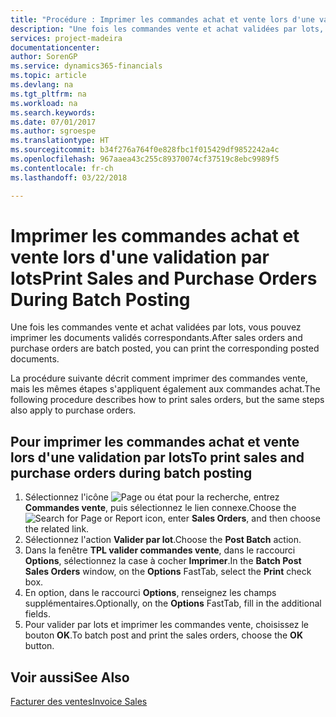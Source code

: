 ```yaml
---
title: "Procédure : Imprimer les commandes achat et vente lors d'une validation par lots"
description: "Une fois les commandes vente et achat validées par lots, vous pouvez imprimer les documents validés correspondants."
services: project-madeira
documentationcenter: 
author: SorenGP
ms.service: dynamics365-financials
ms.topic: article
ms.devlang: na
ms.tgt_pltfrm: na
ms.workload: na
ms.search.keywords: 
ms.date: 07/01/2017
ms.author: sgroespe
ms.translationtype: HT
ms.sourcegitcommit: b34f276a764f0e828fbc1f015429df9852242a4c
ms.openlocfilehash: 967aaea43c255c89370074cf37519c8ebc9989f5
ms.contentlocale: fr-ch
ms.lasthandoff: 03/22/2018

---
```

# <a name="print-sales-and-purchase-orders-during-batch-posting"></a><span data-ttu-id="4cb56-103">Imprimer les commandes achat et vente lors d'une validation par lots</span><span class="sxs-lookup"><span data-stu-id="4cb56-103">Print Sales and Purchase Orders During Batch Posting</span></span>
<span data-ttu-id="4cb56-104">Une fois les commandes vente et achat validées par lots, vous pouvez imprimer les documents validés correspondants.</span><span class="sxs-lookup"><span data-stu-id="4cb56-104">After sales orders and purchase orders are batch posted, you can print the corresponding posted documents.</span></span>  

<span data-ttu-id="4cb56-105">La procédure suivante décrit comment imprimer des commandes vente, mais les mêmes étapes s'appliquent également aux commandes achat.</span><span class="sxs-lookup"><span data-stu-id="4cb56-105">The following procedure describes how to print sales orders, but the same steps also apply to purchase orders.</span></span>  

## <a name="to-print-sales-and-purchase-orders-during-batch-posting"></a><span data-ttu-id="4cb56-106">Pour imprimer les commandes achat et vente lors d'une validation par lots</span><span class="sxs-lookup"><span data-stu-id="4cb56-106">To print sales and purchase orders during batch posting</span></span>  

1.  <span data-ttu-id="4cb56-107">Sélectionnez l'icône ![Page ou état pour la recherche](../../media/ui-search/search_small.png "Page ou état pour la recherche"), entrez **Commandes vente**, puis sélectionnez le lien connexe.</span><span class="sxs-lookup"><span data-stu-id="4cb56-107">Choose the ![Search for Page or Report](../../media/ui-search/search_small.png "Search for Page or Report icon") icon, enter **Sales Orders**, and then choose the related link.</span></span>  
2.  <span data-ttu-id="4cb56-108">Sélectionnez l'action **Valider par lot**.</span><span class="sxs-lookup"><span data-stu-id="4cb56-108">Choose the **Post Batch** action.</span></span>  
3.  <span data-ttu-id="4cb56-109">Dans la fenêtre **TPL valider commandes vente**, dans le raccourci **Options**, sélectionnez la case à cocher **Imprimer**.</span><span class="sxs-lookup"><span data-stu-id="4cb56-109">In the **Batch Post Sales Orders** window, on the **Options** FastTab, select the **Print** check box.</span></span>  
4.  <span data-ttu-id="4cb56-110">En option, dans le raccourci **Options**, renseignez les champs supplémentaires.</span><span class="sxs-lookup"><span data-stu-id="4cb56-110">Optionally, on the **Options** FastTab, fill in the additional fields.</span></span>  
5.  <span data-ttu-id="4cb56-111">Pour valider par lots et imprimer les commandes vente, choisissez le bouton **OK**.</span><span class="sxs-lookup"><span data-stu-id="4cb56-111">To batch post and print the sales orders, choose the **OK** button.</span></span>  

## <a name="see-also"></a><span data-ttu-id="4cb56-112">Voir aussi</span><span class="sxs-lookup"><span data-stu-id="4cb56-112">See Also</span></span>  
[<span data-ttu-id="4cb56-113">Facturer des ventes</span><span class="sxs-lookup"><span data-stu-id="4cb56-113">Invoice Sales</span></span>](../../sales-how-invoice-sales.md)

